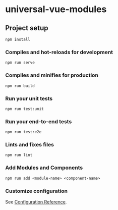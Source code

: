# universal-vue-modules

## Project setup

```
npm install
```

### Compiles and hot-reloads for development

```
npm run serve
```

### Compiles and minifies for production

```
npm run build
```

### Run your unit tests

```
npm run test:unit
```

### Run your end-to-end tests

```
npm run test:e2e
```

### Lints and fixes files

```
npm run lint
```

### Add Modules and Components

```
npm run add <module-name> <component-name>
```

### Customize configuration

See [Configuration Reference](https://cli.vuejs.org/config/).
